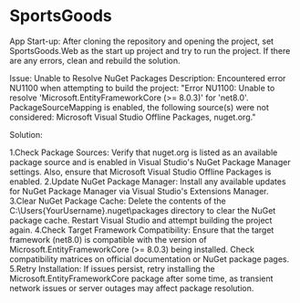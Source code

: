 # SportsGoods

App Start-up:
After cloning the repository and opening the project, set SportsGoods.Web as the start up project and try to run the project.
If there are any errors, clean and rebuild the solution.

Issue: Unable to Resolve NuGet Packages
Description:
Encountered error NU1100 when attempting to build the project: 
"Error NU1100: Unable to resolve 'Microsoft.EntityFrameworkCore (>= 8.0.3)' for 'net8.0'.
PackageSourceMapping is enabled, the following source(s) were not considered: Microsoft Visual Studio Offline Packages, nuget.org."

Solution:

1.Check Package Sources: Verify that nuget.org is listed as an available package source and is enabled in Visual Studio's NuGet Package Manager settings. Also, ensure that Microsoft Visual Studio Offline Packages is enabled.
2.Update NuGet Package Manager: Install any available updates for NuGet Package Manager via Visual Studio's Extensions Manager.
3.Clear NuGet Package Cache: Delete the contents of the C:\Users\{YourUsername}\.nuget\packages directory to clear the NuGet package cache. Restart Visual Studio and attempt building the project again.
4.Check Target Framework Compatibility: Ensure that the target framework (net8.0) is compatible with the version of Microsoft.EntityFrameworkCore (>= 8.0.3) being installed. Check compatibility matrices on official documentation or NuGet package pages.
5.Retry Installation: If issues persist, retry installing the Microsoft.EntityFrameworkCore package after some time, as transient network issues or server outages may affect package resolution.
